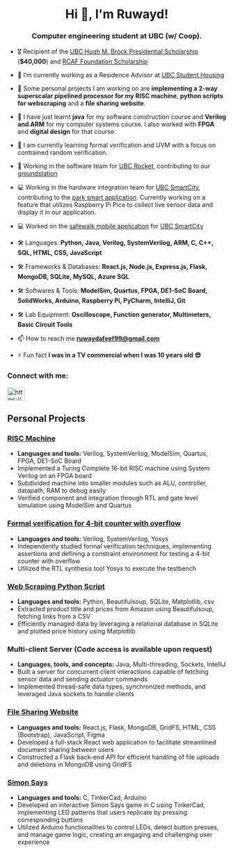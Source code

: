 <h1 align="center">Hi 👋, I'm Ruwayd!</h1>
<h3 align="center">Computer engineering student at UBC (w/ Coop).</h3>

- 🎖️ Recipient of the [UBC Hugh M. Brock Presidential Scholarship](https://students.ubc.ca/enrolment/finances/award-search/vancouver/non-academic-units/awards-financial-services/4677/) (**$40,000**) and [RCAF Foundation Scholarship](https://rcaffoundation.ca/portfolio-items/2022-student-scholarship-recipients/)

- 🔭 I’m currently working as a Residence Advisor at [UBC Student Housing](https://vancouver.housing.ubc.ca/residence-life/meet-the-team/)

- 🔭 Some personal projects I am working on are **implementing a 2-way superscalar pipelined processor for my RISC machine**, **python scripts for webscraping** and a **file sharing website**.

- 🌱 I have just learnt **java** for my software construction course and **Verilog and ARM** for my computer systems course. I also worked with **FPGA** and **digital design** for that course.

- 🌱 I am currently learning formal verification and UVM with a focus on contrained random verification.  

- 🚀 Working in the software team for [UBC Rocket](https://www.ubcrocket.com/), contributing to our [groundstation](https://github.com/UBC-Rocket/UBCRocketGroundStation)

- 💻 Working in the hardware integration team for [UBC SmartCity](https://ubcsmartcity.com/), contributing to the [park smart application](https://github.com/UBCSmartCity/ParkSmart). Currently working on a feature that utilizes Raspberry Pi Pico to collect live sensor data and display it in our application.

- 💻 Worked on the [safewalk mobile application](https://github.com/UBCSmartCity/UBC-Safewalk-App) for [UBC SmartCity](https://ubcsmartcity.com/)

- 🛠️ Languages: **Python, Java, Verilog, SystemVerilog, ARM, C, C++, SQL, HTML, CSS, JavaScript**

- 🛠️ Frameworks & Databases: **React.js, Node.js, Express.js, Flask, MongoDB, SQLite, MySQL, Azure SQL**

- 🛠️ Softwares & Tools: **ModelSim, Quartus, FPGA, DE1-SoC Board, SolidWorks, Arduino, Raspberry Pi, PyCharm, IntelliJ, Git**
  
- 🛠️ Lab Equipment: **Oscilloscope, Function generator, Multimeters, Basic Circuit Tools**

- 📫 How to reach me **ruwaydafeef99@gmail.com**

- ⚡ Fun fact **I was in a TV commercial when I was 10 years old 😎**

<h3 align="left">Connect with me:</h3>
<p align="left">
<a href="https://www.linkedin.com/in/mir-ruwayd-afeef/" target="blank"><img align="center" src="https://raw.githubusercontent.com/rahuldkjain/github-profile-readme-generator/master/src/images/icons/Social/linked-in-alt.svg" alt="https://www.linkedin.com/in/mir-ruwayd-afeef/" height="30" width="40" /></a>
</p>

## Personal Projects

### [RISC Machine](https://github.com/ruwayd99/Reduced-Instruction-Set-Computer)
- **Languages and tools:** Verilog, SystemVerilog, ModelSim, Quartus, FPGA, DE1-SoC Board
- Implemented a Turing Complete 16-bit RISC machine using System Verilog on an FPGA board
- Subdivided machine into smaller modules such as ALU, controller, datapath, RAM to debug easily
- Verified component and integration through RTL and gate level simulation using ModelSim and Quartus

### [Formal verification for 4-bit counter with overflow](https://github.com/ruwayd99/FormalVerification_for_Counter)
- **Languages and tools:** Verilog, SystemVerilog, Yosys
- Independently studied formal verification techniques, implementing assertions and defining a constraint environment for testing a 4-bit counter with overflow
- Utilized the RTL synthesis tool Yosys to execute the testbench

### [Web Scraping Python Script](https://github.com/ruwayd99/WebScraping_PythonScript)
- **Languages and tools:** Python, Beautifulsoup, SQLite, Matplotlib, csv
- Extracted product title and prices from Amazon using Beautifulsoup, fetching links from a CSV
- Efficiently managed data by leveraging a relational database in SQLite and plotted price history using Matplotlib

### Multi-client Server (Code access is available upon request)
- **Languages, tools, and concepts:** Java, Multi-threading, Sockets, IntelliJ
- Built a server for concurrent client interactions capable of fetching sensor data and sending actuator commands
- Implemented thread-safe data types, synchronized methods, and leveraged Java sockets to handle clients

### [File Sharing Website](https://github.com/ruwayd99/TutoringWebsite_Frontend)
- **Languages and tools:** React.js, Flask, MongoDB, GridFS, HTML, CSS (Bootstrap), JavaScript, Figma
- Developed a full-stack React web application to facilitate streamlined document sharing between users
- Constructed a Flask back-end API for efficient handling of file uploads and deletions in MongoDB using GridFS

### [Simon Says](https://github.com/ruwayd99/SimonSays-Game-TinkerCAD)
- **Languages and tools:** C, TinkerCad, Arduino
- Developed an interactive Simon Says game in C using TinkerCad, implementing LED patterns that users replicate by pressing corresponding buttons
- Utilized Arduino functionalities to control LEDs, detect button presses, and manage game logic, creating an engaging and challenging user experience

<!--
**ruwayd99/ruwayd99** is a ✨ _special_ ✨ repository because its `README.md` (this file) appears on your GitHub profile.

Here are some ideas to get you started:

- 🔭 I’m currently working on ...
- 🌱 I’m currently learning ...
- 👯 I’m looking to collaborate on ...
- 🤔 I’m looking for help with ...
- 💬 Ask me about ...
- 📫 How to reach me: ...
- 😄 Pronouns: ...
- ⚡ Fun fact: ...
-->

